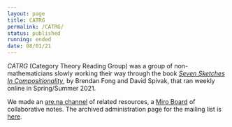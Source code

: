 ```yaml
---
layout: page
title: CATRG
permalink: /CATRG/
status: published
running: ended
date: 08/01/21
---
```


*CATRG* (Category Theory Reading Group) was a group of non-mathematicians slowly working their way through the book [*Seven Sketches In Compositionality*](https://arxiv.org/abs/1803.05316), by Brendan Fong and David Spivak, that ran weekly online in Spring/Summer 2021.

We made an [are.na channel](https://www.are.na/agnes-cameron/catrg) of related resources, a [Miro Board](https://miro.com/app/board/o9J_lYHZnX4=/) of collaborative notes. The archived administration page for the mailing list is [here](http://mailman.mit.edu/mailman/listinfo/catrg).